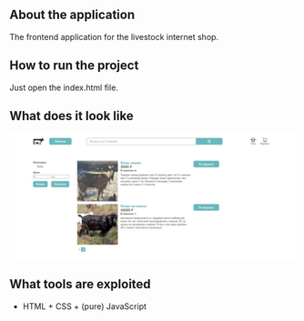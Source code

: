 <a name="readme-top"></a>

## About the application
The frontend application for the livestock internet shop.<br />
<p>

## How to run the project
Just open the index.html file.

## What does it look like
![alt text](https://github.com/lukesukhanov/livestock-web/blob/main/screenshot.jpg)

## What tools are exploited
<ul>
  <li>HTML + CSS + (pure) JavaScript</li>
</ul>

